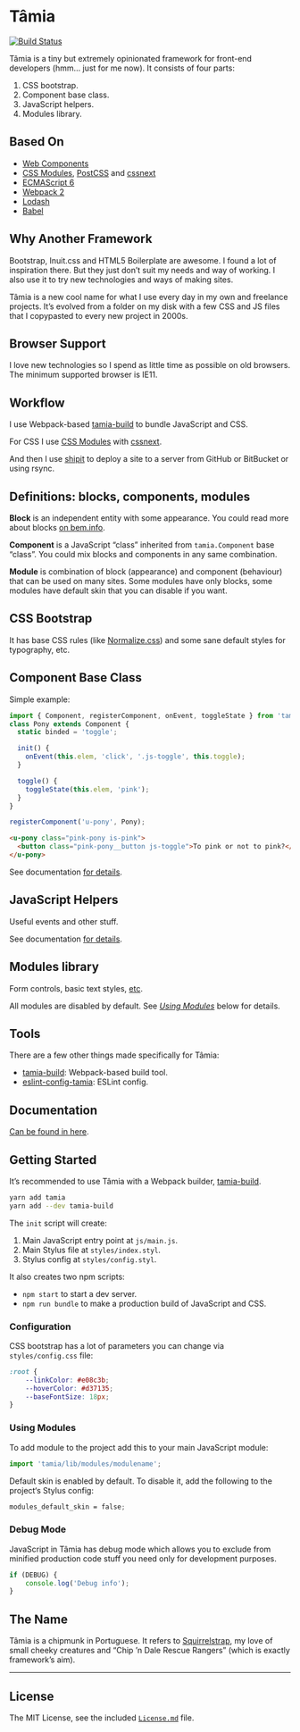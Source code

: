 # Tâmia

[![Build Status](https://travis-ci.org/tamiadev/tamia.png)](https://travis-ci.org/tamiadev/tamia)

Tâmia is a tiny but extremely opinionated framework for front-end developers (hmm… just for me now). It consists of four parts:

1. CSS bootstrap.
2. Component base class.
3. JavaScript helpers.
4. Modules library.


## Based On

* [Web Components](https://github.com/WebReflection/document-register-element)
* [CSS Modules](https://github.com/css-modules/css-modules), [PostCSS](http://postcss.org/) and [cssnext](http://cssnext.io/)
* [ECMAScript 6](http://es6-features.org/)
* [Webpack 2](http://webpack.js.org/)
* [Lodash](https://lodash.com/)
* [Babel](http://babeljs.io/)


## Why Another Framework

Bootstrap, Inuit.css and HTML5 Boilerplate are awesome. I found a lot of inspiration there. But they just don’t suit my needs and way of working. I also use it to try new technologies and ways of making sites.

Tâmia is a new cool name for what I use every day in my own and freelance projects. It’s evolved from a folder on my disk with a few CSS and JS files that I copypasted to every new project in 2000s.


## Browser Support

I love new technologies so I spend as little time as possible on old browsers. The minimum supported browser is IE11.


## Workflow

I use Webpack-based [tamia-build](https://github.com/tamiadev/tamia-build) to bundle JavaScript and CSS.

For CSS I use [CSS Modules](https://github.com/css-modules/css-modules) with [cssnext](http://cssnext.io/).

And then I use [shipit](https://github.com/sapegin/shipit) to deploy a site to a server from GitHub or BitBucket or using rsync.


## Definitions: blocks, components, modules

**Block** is an independent entity with some appearance. You could read more about blocks [on bem.info](http://bem.info/method/definitions/).

**Component** is a JavaScript “class” inherited from `tamia.Component` base “class”. You could mix blocks and components in any same combination.

**Module** is combination of block (appearance) and component (behaviour) that can be used on many sites. Some modules have only blocks, some modules have default skin that you can disable if you want.


## CSS Bootstrap

It has base CSS rules (like [Normalize.css](https://necolas.github.io/normalize.css/)) and some sane default styles for typography, etc.


## Component Base Class

Simple example:

```javascript
import { Component, registerComponent, onEvent, toggleState } from 'tamia';
class Pony extends Component {
  static binded = 'toggle';

  init() {
    onEvent(this.elem, 'click', '.js-toggle', this.toggle);
  }

  toggle() {
    toggleState(this.elem, 'pink');
  }
}

registerComponent('u-pony', Pony);
```

```html
<u-pony class="pink-pony is-pink">
  <button class="pink-pony__button js-toggle">To pink or not to pink?</button>
</u-pony>
```

See documentation [for details](http://tamiadev.github.io/tamia/javascript.html#Component).


## JavaScript Helpers

Useful events and other stuff.

See documentation [for details](http://tamiadev.github.io/tamia/javascript.html).


## Modules library

Form controls, basic text styles, [etc](http://tamiadev.github.io/tamia/modules.html).

All modules are disabled by default. See [*Using Modules*](#using-modules) below for details.


## Tools

There are a few other things made specifically for Tâmia:

* [tamia-build](https://github.com/tamiadev/tamia-build): Webpack-based build tool.
* [eslint-config-tamia](https://github.com/tamiadev/eslint-config-tamia): ESLint config.


## Documentation

[Can be found in here](http://tamiadev.github.io/tamia/).


## Getting Started

It’s recommended to use Tâmia with a Webpack builder, [tamia-build](https://github.com/tamiadev/tamia-build).

```bash
yarn add tamia
yarn add --dev tamia-build
```

The `init` script will create:

1. Main JavaScript entry point at `js/main.js`.
2. Main Stylus file at `styles/index.styl`.
3. Stylus config at `styles/config.styl`.

It also creates two npm scripts:

* `npm start` to start a dev server.
* `npm run bundle` to make a production build of JavaScript and CSS.

### Configuration

CSS bootstrap has a lot of parameters you can change via `styles/config.css` file:

```css
:root {
	--linkColor: #e08c3b;
	--hoverColor: #d37135;
	--baseFontSize: 18px;
}
```

### Using Modules

To add module to the project add this to your main JavaScript module:

```javascript
import 'tamia/lib/modules/modulename';
```

Default skin is enabled by default. To disable it, add the following to the project‘s Stylus config:

```scss
modules_default_skin = false;
```

### Debug Mode

JavaScript in Tâmia has debug mode which allows you to exclude from minified production code stuff you need only for development purposes.

```javascript
if (DEBUG) {
	console.log('Debug info');
}
```


## The Name

Tâmia is a chipmunk in Portuguese. It refers to [Squirrelstrap](https://github.com/sapegin/squirrelstrap), my love of small cheeky creatures and “Chip ’n Dale Rescue Rangers” (which is exactly framework’s aim).


---

## License

The MIT License, see the included [`License.md`](License.md) file.
